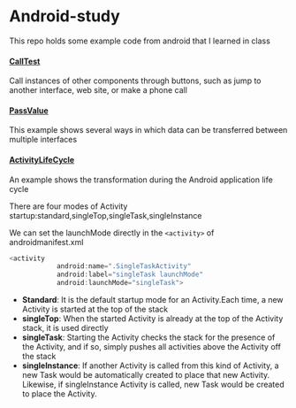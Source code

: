 # Android-study
This repo holds some example code from android that I learned in class

#### [CallTest](https://github.com/mathors/Android-study/tree/master/CallTest)

Call instances of other components through buttons, such as jump to another interface, web site, or make a phone call

#### [PassValue](https://github.com/mathors/Android-study/tree/master/PassValue)

This example shows several ways in which data can be transferred between multiple interfaces

#### [ActivityLifeCycle](https://github.com/mathors/Android-study/tree/master/ActivityLifeCycle)

An example shows the transformation during the Android application life cycle

There are four modes of Activity startup:standard,singleTop,singleTask,singleInstance 

We can set the launchMode directly in the `<activity>` of androidmanifest.xml

```java
<activity
            android:name=".SingleTaskActivity"
            android:label="singleTask launchMode"
            android:launchMode="singleTask">
```



- **Standard**: It is the default startup mode for an Activity.Each time, a new Activity is started at the top of the stack
- **singleTop**: When the started Activity is already at the top of the Activity stack, it is used directly
- **singleTask**: Starting the Activity checks the stack for the presence of the Activity, and if so, simply pushes all activities above the Activity off the stack
- **singleInstance**: If another Activity is called from this kind of Activity, a new Task would be automatically created to place that new Activity. Likewise, if singleInstance Activity is called, new Task would be created to place the Activity. 